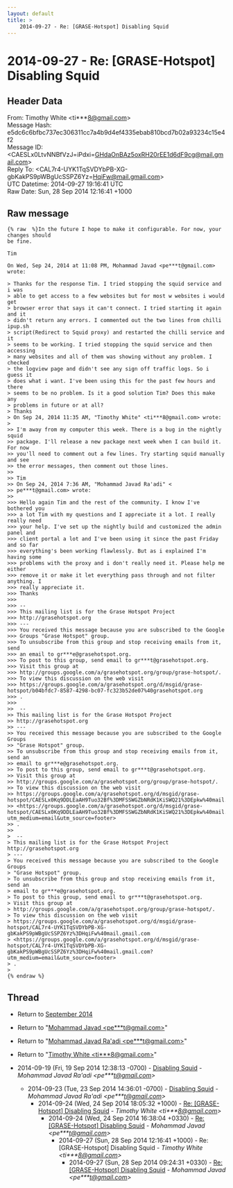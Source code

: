 ```yaml
---
layout: default
title: >
    2014-09-27 - Re: [GRASE-Hotspot] Disabling Squid
---
```


# 2014-09-27 - Re: [GRASE-Hotspot] Disabling Squid

## Header Data

From: Timothy White \<ti***8@gmail.com\><br>
Message Hash: e5dc6c6bfbc737ec306311cc7a4b9d4ef4335ebab810bcd7b02a93234c15e4f2<br>
Message ID: \<CAESLx0LtvNNBfVzJ=iPdxi=GHdaOnBAz5oxRH20rEE1d6dF9cg@mail.gmail.com\><br>
Reply To: \<CAL7r4-UYK1TqSVDYbPB-XG-gbKakPS9pWBgUcSSPZ6Yz=HqiFw@mail.gmail.com\><br>
UTC Datetime: 2014-09-27 19:16:41 UTC<br>
Raw Date: Sun, 28 Sep 2014 12:16:41 +1000<br>

## Raw message

```
{% raw  %}In the future I hope to make it configurable. For now, your changes should
be fine.

Tim

On Wed, Sep 24, 2014 at 11:08 PM, Mohammad Javad <pe***t@gmail.com>
wrote:

> Thanks for the response Tim. I tried stopping the squid service and i was
> able to get access to a few websites but for most w websites i would get
> browser error that says it can't connect. I tried starting it again and it
> didn't return any errors. I commented out the two lines from chilli ipup.sh
> script(Redirect to Squid proxy) and restarted the chilli service and it
> seems to be working. I tried stopping the squid service and then accessing
> many websites and all of them was showing without any problem. I checked
> the logview page and didn't see any sign off traffic logs. So i guess it
> does what i want. I've been using this for the past few hours and there
> seems to be no problem. Is it a good solution Tim? Does this make any
> problems in future or at all?
> Thanks
> On Sep 24, 2014 11:35 AM, "Timothy White" <ti***8@gmail.com> wrote:
>
>> I'm away from my computer this week. There is a bug in the nightly squid
>> package. I'll release a new package next week when I can build it. For now
>> you'll need to comment out a few lines. Try starting squid manually and see
>> the error messages, then comment out those lines.
>>
>> Tim
>> On Sep 24, 2014 7:36 AM, "Mohammad Javad Ra'adi" <
>> pe***t@gmail.com> wrote:
>>
>>> Hello again Tim and the rest of the community. I know I've bothered you
>>> a lot Tim with my questions and I appreciate it a lot. I really really need
>>> your help. I've set up the nightly build and customized the admin panel and
>>> client portal a lot and I've been using it since the past Friday and so far
>>> everything's been working flawlessly. But as i explained I'm having some
>>> problems with the proxy and i don't really need it. Please help me either
>>> remove it or make it let everything pass through and not filter anything. I
>>> really appreciate it.
>>> Thanks
>>>
>>> --
>>> This mailing list is for the Grase Hotspot Project
>>> http://grasehotspot.org
>>> ---
>>> You received this message because you are subscribed to the Google
>>> Groups "Grase Hotspot" group.
>>> To unsubscribe from this group and stop receiving emails from it, send
>>> an email to gr***e@grasehotspot.org.
>>> To post to this group, send email to gr***t@grasehotspot.org.
>>> Visit this group at
>>> http://groups.google.com/a/grasehotspot.org/group/grase-hotspot/.
>>> To view this discussion on the web visit
>>> https://groups.google.com/a/grasehotspot.org/d/msgid/grase-hotspot/b04bfdc7-8587-4298-bc07-fc323b52de07%40grasehotspot.org
>>> .
>>>
>>  --
>> This mailing list is for the Grase Hotspot Project
>> http://grasehotspot.org
>> ---
>> You received this message because you are subscribed to the Google Groups
>> "Grase Hotspot" group.
>> To unsubscribe from this group and stop receiving emails from it, send an
>> email to gr***e@grasehotspot.org.
>> To post to this group, send email to gr***t@grasehotspot.org.
>> Visit this group at
>> http://groups.google.com/a/grasehotspot.org/group/grase-hotspot/.
>> To view this discussion on the web visit
>> https://groups.google.com/a/grasehotspot.org/d/msgid/grase-hotspot/CAESLx0Kq9DDLEaAH9Tuo32Bf%3DMFSSWGZbNRdK1KiSWQ21%3DEpkw%40mail.gmail.com
>> <https://groups.google.com/a/grasehotspot.org/d/msgid/grase-hotspot/CAESLx0Kq9DDLEaAH9Tuo32Bf%3DMFSSWGZbNRdK1KiSWQ21%3DEpkw%40mail.gmail.com?utm_medium=email&utm_source=footer>
>> .
>>
>  --
> This mailing list is for the Grase Hotspot Project http://grasehotspot.org
> ---
> You received this message because you are subscribed to the Google Groups
> "Grase Hotspot" group.
> To unsubscribe from this group and stop receiving emails from it, send an
> email to gr***e@grasehotspot.org.
> To post to this group, send email to gr***t@grasehotspot.org.
> Visit this group at
> http://groups.google.com/a/grasehotspot.org/group/grase-hotspot/.
> To view this discussion on the web visit
> https://groups.google.com/a/grasehotspot.org/d/msgid/grase-hotspot/CAL7r4-UYK1TqSVDYbPB-XG-gbKakPS9pWBgUcSSPZ6Yz%3DHqiFw%40mail.gmail.com
> <https://groups.google.com/a/grasehotspot.org/d/msgid/grase-hotspot/CAL7r4-UYK1TqSVDYbPB-XG-gbKakPS9pWBgUcSSPZ6Yz%3DHqiFw%40mail.gmail.com?utm_medium=email&utm_source=footer>
> .
>
{% endraw %}
```

## Thread

+ Return to [September 2014](/archive/2014/09)

+ Return to "[Mohammad Javad <pe***t<span>@</span>gmail.com>](/authors/pe___t_at_gmail_com)"
+ Return to "[Mohammad Javad Ra'adi <pe***t<span>@</span>gmail.com>](/authors/pe___t_at_gmail_com)"
+ Return to "[Timothy White <ti***8<span>@</span>gmail.com>](/authors/ti___8_at_gmail_com)"

+ 2014-09-19 (Fri, 19 Sep 2014 12:38:13 -0700) - [Disabling Squid](/archive/2014/09/f4a2452eee0965587deadcfacf4a7cdc6f2b48fdbf47062116583850b88cbb32) - _Mohammad Javad Ra'adi \<pe***t@gmail.com\>_
  + 2014-09-23 (Tue, 23 Sep 2014 14:36:01 -0700) - [Disabling Squid](/archive/2014/09/7724ffa086967209345dfa943564f475fe1e6421e3f18a7070eaaf5eeb2898a2) - _Mohammad Javad Ra'adi \<pe***t@gmail.com\>_
    + 2014-09-24 (Wed, 24 Sep 2014 18:05:32 +1000) - [Re: [GRASE-Hotspot] Disabling Squid](/archive/2014/09/9d6e20dfb94d7211cd18d1efb4584ceecaea05fe420cf14cfdf744be59340b91) - _Timothy White \<ti***8@gmail.com\>_
      + 2014-09-24 (Wed, 24 Sep 2014 16:38:04 +0330) - [Re: [GRASE-Hotspot] Disabling Squid](/archive/2014/09/7786b80cbcfdd2f513381a046af4144d19c89588964eb958862534a68ab62c33) - _Mohammad Javad \<pe***t@gmail.com\>_
        + 2014-09-27 (Sun, 28 Sep 2014 12:16:41 +1000) - Re: [GRASE-Hotspot] Disabling Squid - _Timothy White \<ti***8@gmail.com\>_
          + 2014-09-27 (Sun, 28 Sep 2014 09:24:31 +0330) - [Re: [GRASE-Hotspot] Disabling Squid](/archive/2014/09/3a4e8744f4d54e84fbea05747f3fafa0ba91d09c6b0734389ea795901cba807e) - _Mohammad Javad \<pe***t@gmail.com\>_

